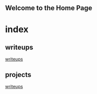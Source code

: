 ## Welcome to the Home Page

# index

## writeups
[writeups](paumanok.github.io/writeups)
## projects
[writeups](paumanok.github.io/writeups)

